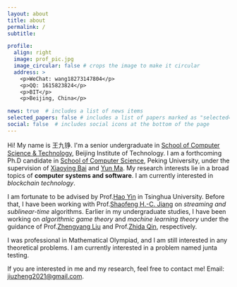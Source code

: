 ```yaml
---
layout: about
title: about
permalink: /
subtitle: 

profile:
  align: right
  image: prof_pic.jpg
  image_circular: false # crops the image to make it circular
  address: >
    <p>WeChat: wang18273147804</p>
    <p>QQ: 1615823824</p>
    <p>BIT</p>
    <p>Beijing, China</p>

news: true  # includes a list of news items
selected_papers: false # includes a list of papers marked as "selected={true}"
social: false  # includes social icons at the bottom of the page
---
```


Hi! My name is 王九铮. I'm a senior undergraduate in [School of Computer Science & Technology](https://cs.bit.edu.cn/), Beijing Institute of Technology. I am a forthcoming Ph.D candidate in [School of Computer Science](https://cs.pku.edu.cn/), Peking University, under the supervision of [Xiaoying Bai](https://scholar.google.com/citations?user=PzOx2UUAAAAJ&hl=zh-CN) and [Yun Ma](https://scholar.google.com/citations?user=1hnJ3TgAAAAJ&hl=zh-CN). My research interests lie in a broad topics of **computer systems and software**. I am currently interested in *blockchain technology*.

I am fortunate to be advised by Prof.[Hao Yin](https://www.bnrist.tsinghua.edu.cn/info/1152/2519.htm) in Tsinghua University. Before that, I have been working with Prof.[Shaofeng H.-C. Jiang](https://shaofengjiang.cn/) on *streaming and sublinear-time* algorithms. Earlier in my undergraduate studies, I have been working on *algorithmic game theory* and *machine learning theory* under the guidance of Prof.[Zhengyang Liu](https://lozycs.github.io/) and Prof.[Zhida Qin](https://cs.bit.edu.cn/szdw/jsml/fjs/qzd/index.htm), respectively.

I was professional in Mathematical Olympiad, and I am still interested in any theoretical problems. I am currently interested in a problem named junta testing.

If you are interested in me and my research, feel free to contact me! Email: [jiuzheng2021@gmail.com](jiuzheng2021@gmail.com).
